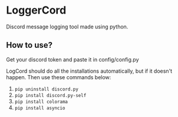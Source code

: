 # LoggerCord
Discord message logging tool made using python.

## How to use?

Get your discord token and paste it in config/config.py

LogCord should do all the installations automatically, but if it doesn't happen. Then use these commands below:


1. `pip uninstall discord.py`
2. `pip install discord.py-self`
3. `pip install colorama`
4. `pip install asyncio`
